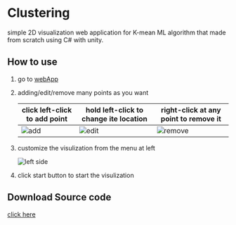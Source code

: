 # Clustering
 simple 2D visualization web application for K-mean ML algorithm that made from scratch using C# with unity.
 
 ## How to use
  1. go to [webApp](https://hkunayn.github.io/Clustering/)
  2. adding/edit/remove many points as you want


      | click left-click to add point | hold left-click to change ite location | right-click at any point to remove it |
      | --- | --- | --- |
      | ![add](https://user-images.githubusercontent.com/102166198/224629264-b59bda73-1c7d-43e3-8268-e8271a1c3a3f.gif) | ![edit](https://user-images.githubusercontent.com/102166198/224629282-c8378021-cb6d-4e42-8f9a-6d02a8b51389.gif) | ![remove](https://user-images.githubusercontent.com/102166198/224629299-80a0efd5-4fa1-49c2-b494-31dc0228b23a.gif) |


  3. customize the visulization from the menu at left
  
     ![left side](https://user-images.githubusercontent.com/102166198/224632974-b6115873-4e62-41f4-b429-bbe750659371.png)

  4. click start button to start the visulization

## Download Source code
[click here](https://github.com/HKunayn/Clustering/archive/refs/heads/main.zip)
